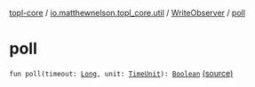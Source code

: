[topl-core](../../index.md) / [io.matthewnelson.topl_core.util](../index.md) / [WriteObserver](index.md) / [poll](./poll.md)

# poll

`fun poll(timeout: `[`Long`](https://kotlinlang.org/api/latest/jvm/stdlib/kotlin/-long/index.html)`, unit: `[`TimeUnit`](https://docs.oracle.com/javase/6/docs/api/java/util/concurrent/TimeUnit.html)`): `[`Boolean`](https://kotlinlang.org/api/latest/jvm/stdlib/kotlin/-boolean/index.html) [(source)](https://github.com/05nelsonm/TorOnionProxyLibrary-Android/blob/master/topl-core/src/main/java/io/matthewnelson/topl_core/util/WriteObserver.kt#L111)